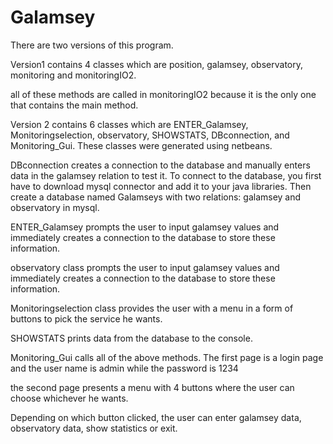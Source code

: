 # Galamsey
There are two versions of this program.

Version1 contains 4 classes which are position, galamsey, observatory, monitoring and monitoringIO2.

all of these methods are called in monitoringIO2 because it is the only one that contains the main method.

Version 2 contains 6 classes which are ENTER_Galamsey, Monitoringselection, observatory, SHOWSTATS, DBconnection, and Monitoring_Gui.
These classes were generated using netbeans.

DBconnection creates a connection to the database and manually enters data in the galamsey relation to test it. To connect to the database, you first have to download mysql connector and add it to your java libraries. Then create a database named Galamseys with two relations: galamsey and observatory in mysql.

ENTER_Galamsey prompts the user to input galamsey values and immediately creates a connection to the database to store these information.

observatory class prompts the user to input galamsey values and immediately creates a connection to the database to store these information.

Monitoringselection class provides the user with a menu in a form of buttons to pick the service he wants.

SHOWSTATS prints data from the database to the console.

Monitoring_Gui calls all of the above methods. 
The first page is a login page and the user name is     admin    while the password is       1234

the second page presents a menu with 4 buttons where the user can choose whichever he wants.

Depending on which button clicked, the user can enter galamsey data, observatory data, show statistics or exit.

